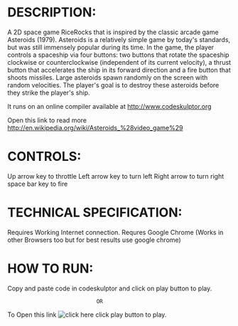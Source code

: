 DESCRIPTION:
=============

A 2D space game RiceRocks that is inspired by the classic arcade game Asteroids (1979). Asteroids is a relatively simple game by today's standards, but was still immensely popular during its time. In the game, the player controls a spaceship via four buttons: two buttons that rotate the spaceship clockwise or counterclockwise (independent of its current velocity), a thrust button that accelerates the ship in its forward direction and a fire button that shoots missiles. Large asteroids spawn randomly on the screen with random velocities. The player's goal is to destroy these asteroids before they strike the player's ship.

It runs on an online compiler available at http://www.codeskulptor.org

Open this link to read more http://en.wikipedia.org/wiki/Asteroids_%28video_game%29


CONTROLS:
==========

Up arrow key to throttle
Left arrow key to turn left
Right arrow to turn right
space bar key to fire

TECHNICAL SPECIFICATION:
=========================

Requires Working Internet connection.
Requres Google Chrome (Works in other Browsers too but for best results use google chrome)


HOW TO RUN:
============

Copy and paste code in codeskulptor and click on play button to play.

                                OR

To Open this link ![click here](http://www.codeskulptor.org/#user27_ValOKdE1fZ1JZUu.py)
click play button to play.
